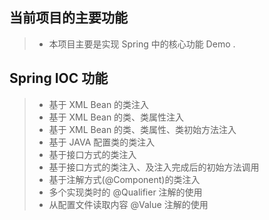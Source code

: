 当前项目的主要功能
------------------
>* 本项目主要是实现 Spring 中的核心功能 Demo .

Spring IOC 功能
---------------------------------------------
>* 基于 XML Bean 的类注入
>* 基于 XML Bean 的类、类属性注入 
>* 基于 XML Bean 的类、类属性、类初始方法注入 
>* 基于 JAVA 配置类的类注入
>* 基于接口方式的类注入
>* 基于接口方式的类注入、及注入完成后的初始方法调用
>* 基于注解方式(@Component)的类注入
>* 多个实现类时的 @Qualifier 注解的使用
>* 从配置文件读取内容 @Value 注解的使用 
